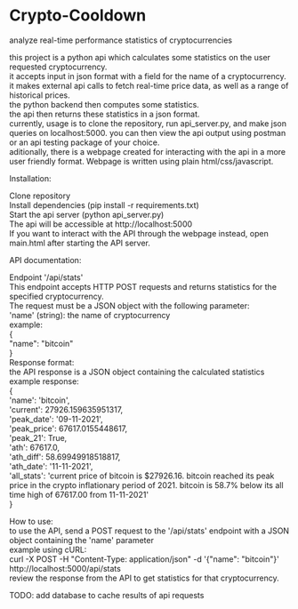 # Crypto-Cooldown
analyze real-time performance statistics of cryptocurrencies


this project is a python api which calculates some statistics on the user requested cryptocurrency.  
it accepts input in json format with a field for the name of a cryptocurrency.  
it makes external api calls to fetch real-time price data, as well as a range of historical prices.  
the python backend then computes some statistics.  
the api then returns these statistics in a json format.  
currently, usage is to clone the repository, run api_server.py, and make json queries on localhost:5000. you can then view the api output using postman or an api testing package of your choice.  
aditionally, there is a webpage created for interacting with the api in a more user friendly format. Webpage is written using plain html/css/javascript.  


Installation:  
  
Clone repository  
Install dependencies (pip install -r requirements.txt)  
Start the api server (python api_server.py)  
The api will be accessible at http://localhost:5000  
If you want to interact with the API through the webpage instead, open main.html after starting the API server.  

API documentation:

Endpoint '/api/stats'  
This endpoint accepts HTTP POST requests and returns statistics for the specified cryptocurrency.  
The request must be a JSON object with the following parameter:  
'name' (string): the name of cryptocurrency   
example:  
{  
  "name": "bitcoin"  
}  
Response format:  
the API response is a JSON object containing the calculated statistics  
example response:  
{  
'name': 'bitcoin',   
'current': 27926.159635951317,   
'peak_date': '09-11-2021',   
'peak_price': 67617.0155448617,   
'peak_21': True,   
'ath': 67617.0,   
'ath_diff': 58.69949918518817,   
'ath_date': '11-11-2021',   
'all_stats': 'current price of bitcoin is $27926.16. bitcoin reached its peak price in the crypto inflationary period of 2021. bitcoin is 58.7% below its all time high of 67617.00 from 11-11-2021'  
}  
  
How to use:  
to use the API, send a POST request to the '/api/stats' endpoint with a JSON object containing the 'name' parameter  
example using cURL:  
curl -X POST -H "Content-Type: application/json" -d '{"name": "bitcoin"}' http://localhost:5000/api/stats  
review the response from the API to get statistics for that cryptocurrency.  

TODO: add database to cache results of api requests
